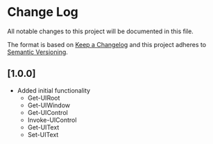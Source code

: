 # Change Log

All notable changes to this project will be documented in this file.

The format is based on [Keep a Changelog](http://keepachangelog.com/)
and this project adheres to [Semantic Versioning](http://semver.org/).

## [1.0.0]

- Added initial functionality
  - Get-UIRoot
  - Get-UIWindow
  - Get-UIControl
  - Invoke-UIControl
  - Get-UIText
  - Set-UIText
